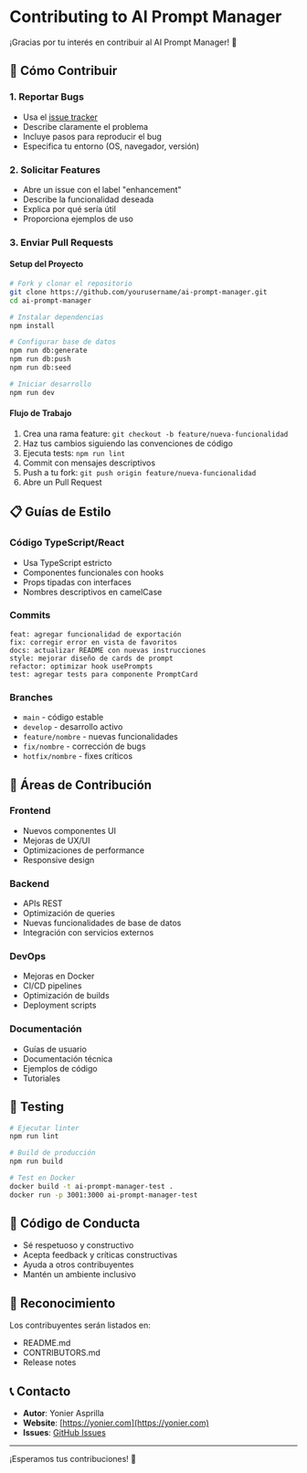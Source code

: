 # Contributing to AI Prompt Manager

¡Gracias por tu interés en contribuir al AI Prompt Manager! 🚀

## 🤝 Cómo Contribuir

### 1. **Reportar Bugs**
- Usa el [issue tracker](https://github.com/yourusername/ai-prompt-manager/issues)
- Describe claramente el problema
- Incluye pasos para reproducir el bug
- Especifica tu entorno (OS, navegador, versión)

### 2. **Solicitar Features**
- Abre un issue con el label "enhancement"
- Describe la funcionalidad deseada
- Explica por qué sería útil
- Proporciona ejemplos de uso

### 3. **Enviar Pull Requests**

#### Setup del Proyecto
```bash
# Fork y clonar el repositorio
git clone https://github.com/yourusername/ai-prompt-manager.git
cd ai-prompt-manager

# Instalar dependencias
npm install

# Configurar base de datos
npm run db:generate
npm run db:push
npm run db:seed

# Iniciar desarrollo
npm run dev
```

#### Flujo de Trabajo
1. Crea una rama feature: `git checkout -b feature/nueva-funcionalidad`
2. Haz tus cambios siguiendo las convenciones de código
3. Ejecuta tests: `npm run lint`
4. Commit con mensajes descriptivos
5. Push a tu fork: `git push origin feature/nueva-funcionalidad`
6. Abre un Pull Request

## 📋 Guías de Estilo

### **Código TypeScript/React**
- Usa TypeScript estricto
- Componentes funcionales con hooks
- Props tipadas con interfaces
- Nombres descriptivos en camelCase

### **Commits**
```
feat: agregar funcionalidad de exportación
fix: corregir error en vista de favoritos
docs: actualizar README con nuevas instrucciones
style: mejorar diseño de cards de prompt
refactor: optimizar hook usePrompts
test: agregar tests para componente PromptCard
```

### **Branches**
- `main` - código estable
- `develop` - desarrollo activo
- `feature/nombre` - nuevas funcionalidades
- `fix/nombre` - corrección de bugs
- `hotfix/nombre` - fixes críticos

## 🎯 Áreas de Contribución

### **Frontend**
- Nuevos componentes UI
- Mejoras de UX/UI
- Optimizaciones de performance
- Responsive design

### **Backend**
- APIs REST
- Optimización de queries
- Nuevas funcionalidades de base de datos
- Integración con servicios externos

### **DevOps**
- Mejoras en Docker
- CI/CD pipelines
- Optimización de builds
- Deployment scripts

### **Documentación**
- Guías de usuario
- Documentación técnica
- Ejemplos de código
- Tutoriales

## 🧪 Testing

```bash
# Ejecutar linter
npm run lint

# Build de producción
npm run build

# Test en Docker
docker build -t ai-prompt-manager-test .
docker run -p 3001:3000 ai-prompt-manager-test
```

## 📝 Código de Conducta

- Sé respetuoso y constructivo
- Acepta feedback y críticas constructivas
- Ayuda a otros contribuyentes
- Mantén un ambiente inclusivo

## 🎉 Reconocimiento

Los contribuyentes serán listados en:
- README.md
- CONTRIBUTORS.md
- Release notes

## 📞 Contacto

- **Autor**: Yonier Asprilla
- **Website**: [https://yonier.com](https://yonier.com)
- **Issues**: [GitHub Issues](https://github.com/yourusername/ai-prompt-manager/issues)

---

¡Esperamos tus contribuciones! 🌟
